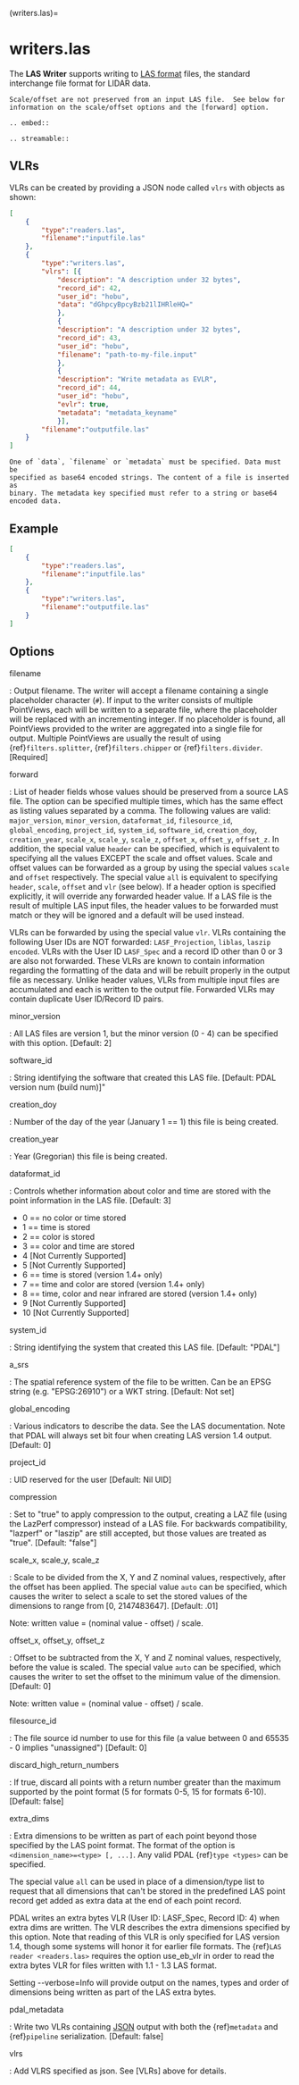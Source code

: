 (writers.las)=

# writers.las

The **LAS Writer** supports writing to [LAS format] files, the standard
interchange file format for LIDAR data.

```{warning}
Scale/offset are not preserved from an input LAS file.  See below for
information on the scale/offset options and the [forward] option.
```

```{eval-rst}
.. embed::
```

```{eval-rst}
.. streamable::
```

## VLRs

VLRs can be created by providing a JSON node called `vlrs` with objects
as shown:

```json
[
    {
        "type":"readers.las",
        "filename":"inputfile.las"
    },
    {
        "type":"writers.las",
        "vlrs": [{
            "description": "A description under 32 bytes",
            "record_id": 42,
            "user_id": "hobu",
            "data": "dGhpcyBpcyBzb21lIHRleHQ="
            },
            {
            "description": "A description under 32 bytes",
            "record_id": 43,
            "user_id": "hobu",
            "filename": "path-to-my-file.input"
            },
            {
            "description": "Write metadata as EVLR",
            "record_id": 44,
            "user_id": "hobu",
            "evlr": true,
            "metadata": "metadata_keyname"
            }],
        "filename":"outputfile.las"
    }
]
```

```{note}
One of `data`, `filename` or `metadata` must be specified. Data must be
specified as base64 encoded strings. The content of a file is inserted as
binary. The metadata key specified must refer to a string or base64 encoded data.
```

## Example

```json
[
    {
        "type":"readers.las",
        "filename":"inputfile.las"
    },
    {
        "type":"writers.las",
        "filename":"outputfile.las"
    }
]
```

## Options

filename

: Output filename. The writer will accept a filename containing
  a single placeholder character (`#`).  If input to the writer consists
  of multiple PointViews, each will be written to a separate file, where
  the placeholder will be replaced with an incrementing integer.  If no
  placeholder is found, all PointViews provided to the writer are
  aggregated into a single file for output.  Multiple PointViews are usually
  the result of using {ref}`filters.splitter`, {ref}`filters.chipper` or
  {ref}`filters.divider`.
  \[Required\]

forward

: List of header fields whose values should be preserved from a source
  LAS file.  The
  option can be specified multiple times, which has the same effect as
  listing values separated by a comma.  The following values are valid:
  `major_version`, `minor_version`, `dataformat_id`, `filesource_id`,
  `global_encoding`, `project_id`, `system_id`, `software_id`, `creation_doy`,
  `creation_year`, `scale_x`, `scale_y`, `scale_z`, `offset_x`, `offset_y`,
  `offset_z`.  In addition, the special value `header` can be specified,
  which is equivalent to specifying all the values EXCEPT the scale and
  offset values.  Scale and offset values can be forwarded as a group by
  using the special values `scale` and `offset` respectively.  The special
  value `all` is equivalent to specifying `header`, `scale`, `offset` and
  `vlr` (see below).
  If a header option is specified explicitly, it will override any forwarded
  header value.
  If a LAS file is the result of multiple LAS input files, the header values
  to be forwarded must match or they will be ignored and a default will
  be used instead.

  VLRs can be forwarded by using the special value `vlr`.  VLRs containing
  the following User IDs are NOT forwarded: `LASF_Projection`,
  `liblas`, `laszip encoded`.  VLRs with the User ID `LASF_Spec` and
  a record ID other than 0 or 3 are also not forwarded.  These VLRs are known
  to contain information
  regarding the formatting of the data and will be rebuilt properly in the
  output file as necessary.  Unlike header values, VLRs from multiple input
  files are accumulated and each is written to the output file.  Forwarded
  VLRs may contain duplicate User ID/Record ID pairs.

minor_version

: All LAS files are version 1, but the minor version (0 - 4) can be specified
  with this option. \[Default: 2\]

software_id

: String identifying the software that created this LAS file.
  \[Default: PDAL version num (build num)\]"

creation_doy

: Number of the day of the year (January 1 == 1) this file is being created.

creation_year

: Year (Gregorian) this file is being created.

dataformat_id

: Controls whether information about color and time are stored with the point
  information in the LAS file. \[Default: 3\]

  - 0 == no color or time stored
  - 1 == time is stored
  - 2 == color is stored
  - 3 == color and time are stored
  - 4 \[Not Currently Supported\]
  - 5 \[Not Currently Supported\]
  - 6 == time is stored (version 1.4+ only)
  - 7 == time and color are stored (version 1.4+ only)
  - 8 == time, color and near infrared are stored (version 1.4+ only)
  - 9 \[Not Currently Supported\]
  - 10 \[Not Currently Supported\]

system_id

: String identifying the system that created this LAS file. \[Default: "PDAL"\]

a_srs

: The spatial reference system of the file to be written. Can be an EPSG string
  (e.g. "EPSG:26910") or a WKT string. \[Default: Not set\]

global_encoding

: Various indicators to describe the data.  See the LAS documentation.  Note
  that PDAL will always set bit four when creating LAS version 1.4 output.
  \[Default: 0\]

project_id

: UID reserved for the user \[Default: Nil UID\]

compression

: Set to "true" to apply compression to the output, creating a LAZ file (using
  the LazPerf compressor) instead of a LAS file.
  For backwards compatibility, "lazperf" or "laszip" are still accepted, but
  those values are treated as "true". \[Default: "false"\]

scale_x, scale_y, scale_z

: Scale to be divided from the X, Y and Z nominal values, respectively, after
  the offset has been applied.  The special value `auto` can be specified,
  which causes the writer to select a scale to set the stored values of the
  dimensions to range from \[0, 2147483647\].  \[Default: .01\]

  Note: written value = (nominal value - offset) / scale.

offset_x, offset_y, offset_z

: Offset to be subtracted from the X, Y and Z nominal values, respectively,
  before the value is scaled.  The special value `auto` can be specified,
  which causes the writer to set the offset to the minimum value of the
  dimension.  \[Default: 0\]

  Note: written value = (nominal value - offset) / scale.

filesource_id

: The file source id number to use for this file (a value between
  0 and 65535 - 0 implies "unassigned") \[Default: 0\]

discard_high_return_numbers

: If true, discard all points with a return number greater than the maximum
  supported by the point format (5 for formats 0-5, 15 for formats 6-10).
  \[Default: false\]

extra_dims

: Extra dimensions to be written as part of each point beyond those specified
  by the LAS point format.  The format of the option is
  `<dimension_name>=<type> [, ...]`.  Any valid PDAL {ref}`type <types>`
  can be specified.

  The special value `all` can be used in place of a dimension/type list
  to request that all dimensions that can't be stored in the predefined
  LAS point record get added as extra data at the end of each point record.

  PDAL writes an extra bytes VLR (User ID: LASF_Spec, Record ID: 4) when
  extra dims are written.  The VLR describes the extra dimensions specified by
  this option.  Note that reading of this VLR is only specified for LAS
  version 1.4, though some systems will honor it for earlier file formats.
  The {ref}`LAS reader <readers.las>` requires the option
  use_eb_vlr in order to
  read the extra bytes VLR for files written with 1.1 - 1.3 LAS format.

  Setting --verbose=Info will provide output on the names, types and order
  of dimensions being written as part of the LAS extra bytes.

pdal_metadata

: Write two VLRs containing [JSON] output with both the {ref}`metadata` and
  {ref}`pipeline` serialization. \[Default: false\]

vlrs

: Add VLRS specified as json. See [VLRs] above for details.

```{include} writer_opts.md
```

[json]: http://www.json.org/
[las format]: http://asprs.org/Committee-General/LASer-LAS-File-Format-Exchange-Activities.html
